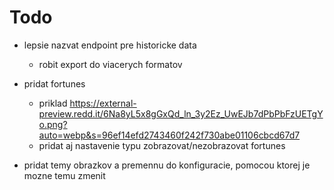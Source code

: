 # Todo

* lepsie nazvat endpoint pre historicke data
  * robit export do viacerych formatov

* pridat fortunes
   * priklad https://external-preview.redd.it/6Na8yL5x8gGxQd_ln_3y2Ez_UwEJb7dPbPbFzUETgYo.png?auto=webp&s=96ef14efd2743460f242f730abe01106cbcd67d7
   * pridat aj nastavenie typu zobrazovat/nezobrazovat fortunes

* pridat temy obrazkov a premennu do konfiguracie, pomocou ktorej je mozne temu zmenit
